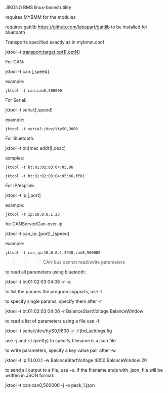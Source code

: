 
JIKONG BMS linux-based utility

requires MYBMM for the modules

requires gattlib https://github.com/labapart/gattlib to be installed for bluetooth

Transports specified exactly as in mybmm.conf

jktool -t <transport:target,opt1[,optN]>


For CAN:

jktool -t can:<device>[,speed]

example:

	jktool -t can:can0,500000

For Serial:

jktool -t serial:<device>[,speed]

example:

	jktool -t serial:/dev/ttyS0,9600

For Bluetooth:

jktool -t bt:[mac addr][,desc]

exmples:

	jktool -t bt:01:02:03:04:05,06

	jktool -t bt:01:02:03:04:05:06,ff01

For IP/esplink:

jktool -t ip:<ip addr>[,port]

example:

	jktool -t ip:10.0.0.1,23

for CANServer/Can-over-ip

jktool -t can_ip:<ip addr>,[port],<interface>,[speed]

example:

	jktool -t can_ip:10.0.0.1,3930,can0,500000


>>> CAN bus cannot read/write parameters


to read all parameters using bluetooth:

jktool -t bt:01:02:03:04:06 -r -a

to list the params the program supports, use -l

to specify single params, specify them after -r

jktool -t bt:01:02:03:04:06 -r BalanceStartVoltage BalanceWindow

to read a list of parameters using a file use -f:

jktool -t serial:/dev/ttyS0,9600 -r -f jbd_settings.fig

use -j and -J (pretty) to specify filename is a json file


to write parameters, specify a key value pair after -w

jktool -t ip:10.0.0.1 -w BalanceStartVoltage 4050 BalanceWindow 20


to send all output to a file, use -o.   If the filename ends with .json, file will be written in JSON format:

jktool -t can:can0,500000 -j -o pack_1.json
